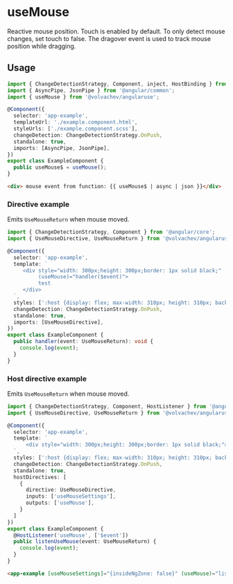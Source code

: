 # useMouse

Reactive mouse position.
Touch is enabled by default. To only detect mouse changes, set touch to false. The dragover event is used to track mouse position while dragging.

## Usage

```ts
import { ChangeDetectionStrategy, Component, inject, HostBinding } from '@angular/core';
import { AsyncPipe, JsonPipe } from '@angular/common';
import { useMouse } from '@volvachev/angularuse';

@Component({
  selector: 'app-example',
  templateUrl: './example.component.html',
  styleUrls: ['./example.component.scss'],
  changeDetection: ChangeDetectionStrategy.OnPush,
  standalone: true,
  imports: [AsyncPipe, JsonPipe],
})
export class ExampleComponent {
  public useMouse$ = useMouse();
}
```

```html
<div> mouse event from function: {{ useMouse$ | async | json }}</div>
```

### Directive example

Emits `UseMouseReturn` when mouse moved.

```ts
import { ChangeDetectionStrategy, Component } from '@angular/core';
import { UseMouseDirective, UseMouseReturn } from '@volvachev/angularuse';

@Component({
  selector: 'app-example',
  template: `
     <div style="width: 300px;height: 300px;border: 1px solid black;"
          (useMouse)="handler($event)">
          test
     </div>
  `,
  styles: [':host {display: flex; max-width: 310px; height: 310px; background: aquamarine;}'],
  changeDetection: ChangeDetectionStrategy.OnPush,
  standalone: true,
  imports: [UseMouseDirective],
})
export class ExampleComponent {
  public handler(event: UseMouseReturn): void {
    console.log(event);
  }
}
```

### Host directive example

Emits `UseMouseReturn` when mouse moved.

```ts
import { ChangeDetectionStrategy, Component, HostListener } from '@angular/core';
import { UseMouseDirective, UseMouseReturn } from '@volvachev/angularuse';

@Component({
  selector: 'app-example',
  template: `
      <div style="width: 300px;height: 300px;border: 1px solid black;">example</div>
  `,
  styles: [':host {display: flex; max-width: 310px; height: 310px; background: aquamarine;}'],
  changeDetection: ChangeDetectionStrategy.OnPush,
  standalone: true,
  hostDirectives: [
    {
      directive: UseMouseDirective,
      inputs: ['useMouseSettings'],
      outputs: ['useMouse'],
    }
  ]
})
export class ExampleComponent {
  @HostListener('useMouse', ['$event'])
  public listenUseMouse(event: UseMouseReturn) {
    console.log(event);
  }
}
```

```html
<app-example [useMouseSettings]="{insideNgZone: false}" (useMouse)="listenUseMouse($event)"></app-example>
```